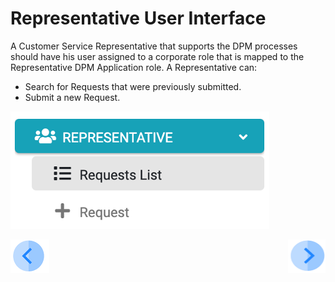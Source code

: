 # Representative User Interface

A Customer Service Representative that supports the DPM processes should have his user assigned to a corporate role that is mapped to the Representative DPM Application role. 
A Representative can:

- Search for Requests that were previously submitted.
- Submit a new Request. 

 ![image](/articles/DPM/images/Figure_32_Representative_menu.png)





[![Previous](/articles/DPM/images/Previous.png)](/articles/DPM/03_Representative_User_Interface/README.md)[<img align="right" width="60" height="54" src="/articles/DPM/images/Next.png">](/articles/DPM/03_Representative_User_Interface/02_Representative_User_Interface_Search.md)

